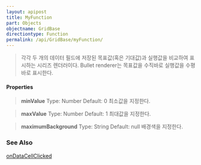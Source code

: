 ```yaml
---
layout: apipost
title: MyFunction
part: Objects
objectname: GridBase
directiontype: Function
permalink: /api/GridBase/myFunction/
---
```


> 각각 두 개의 데이터 필드에 저장된 목표값(혹은 기대값)과 실행값을 비교하여 표시하는 시리즈 렌더러이다. 
> Bullet renderer는 목표값을 수직바로 실행값을 수평바로 표시한다. 

#### Properties

> **minValue**
> Type: Number
> Default: 0
> 최소값을 지정한다.

> **maxValue**
> Type: Number
> Default: 1
> 최대값을 지정한다.

> **maximumBackground**
> Type: String
> Default: null
> 배경색을 지정한다.

### See Also
[onDataCellClicked](/api/GridBase/onDataCellClicked/)

